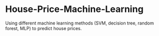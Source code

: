 # House-Price-Machine-Learning
Using different machine learning methods (SVM, decision tree, random forest, MLP) to predict house prices.

